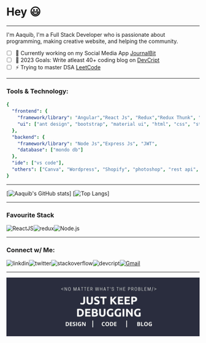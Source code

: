# Hey :smiley:

---
I'm Aaquib, I'm a Full Stack Developer who is passionate about programming, making creative website, and helping the community.

- [ ] 🌱 Currently working on my Social Media App [JournalBit](https://journalbit.netlify.app)
- [ ] 🥅 2023 Goals: Write atleast 40+ coding blog on [DevCript](https://devcript.com)
- [ ] ⚡ Trying to master DSA [LeetCode](https://leetcode.com/killcodeX/)

---
### Tools & Technology:
```yaml
{
  "frontend": {
    "framework/library": "Angular","React Js", "Redux","Redux Thunk", "Next Js"
    "ui": ["ant design", "bootstrap", "material ui", "html", "css", "styled-components", "javascript"]
  },
  "backend": {
    "framework/library": "Node Js","Express Js", "JWT",
    "database": ["mondo db"]
  },
  "ide": ["vs code"],                     
  "others": ["Canva", "Wordpress", "Shopify", "photoshop", "rest api", "webpack", "heroku", "netlify"]
}
```
---

[![Aaquib's GitHub stats](https://github-readme-stats.vercel.app/api?username=killcodeX&show_icons=true&theme=vue-dark)]
[![Top Langs](https://github-readme-stats.vercel.app/api/top-langs/?username=killcodeX&layout=compact)]

---

### Favourite Stack
<img align="left" alt="ReactJS" src="https://img.shields.io/badge/React-20232A?style=for-the-badge&logo=react&logoColor=61DAFB" />
<img align="left" alt="redux" src="https://img.shields.io/badge/Redux-593D88?style=for-the-badge&logo=redux&logoColor=white" />
<img align="left" alt="Node.js" src="https://img.shields.io/badge/Node.js-43853D?style=for-the-badge&logo=node.js&logoColor=white" />
<br/>

---
### Connect w/ Me:

[<img align="left" alt="linkdin" src="https://img.shields.io/badge/LinkedIn-0077B5?style=for-the-badge&logo=linkedin&logoColor=white" />][linkedin]
[<img align="left" alt="twitter" src="https://img.shields.io/badge/Twitter-1DA1F2?style=for-the-badge&logo=twitter&logoColor=white" />][twitter]
[<img align="left" alt="stackoverflow" src="https://img.shields.io/badge/stackoverflow-1DA1F2?style=for-the-badge&logo=stackoverflow&logoColor=white" />][stackoverflow]
[<img align="left" alt="devcript" src="https://img.shields.io/badge/devcript-1DA1F2?style=for-the-badge&logo=devcript&logoColor=yellow" />][devcript]
[![Gmail](https://img.shields.io/badge/-gmail-%23D14836?style=for-the-badge&logo=Gmail&logoColor=white)](mailto:aaquib5076@gmail.com)

[twitter]: https://twitter.com/thedevnextdoor
[linkedin]: https://www.linkedin.com/in/aaquib-ahmed/
[stackoverflow]: https://stackoverflow.com/users/12927822/aaquib
[devcript]: https://www.devcript.com/author/aaquib/

---
![banner](https://github.com/killcodeX/killcodeX/blob/master/linkedln%20banner%20(3).jpg)

